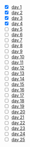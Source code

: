 - [x] [day 1](https://adventofcode.com/2020/day/1)
- [x] [day 2](https://adventofcode.com/2020/day/2)
- [x] [day 3](https://adventofcode.com/2020/day/3)
- [x] [day 4](https://adventofcode.com/2020/day/4)
- [ ] [day 5](https://adventofcode.com/2020/day/5)
- [ ] [day 6](https://adventofcode.com/2020/day/6)
- [ ] [day 7](https://adventofcode.com/2020/day/7)
- [ ] [day 8](https://adventofcode.com/2020/day/8)
- [ ] [day 9](https://adventofcode.com/2020/day/9)
- [ ] [day 10](https://adventofcode.com/2020/day/10)
- [ ] [day 11](https://adventofcode.com/2020/day/11)
- [ ] [day 12](https://adventofcode.com/2020/day/12)
- [ ] [day 13](https://adventofcode.com/2020/day/13)
- [ ] [day 14](https://adventofcode.com/2020/day/14)
- [ ] [day 15](https://adventofcode.com/2020/day/15)
- [ ] [day 16](https://adventofcode.com/2020/day/16)
- [ ] [day 17](https://adventofcode.com/2020/day/17)
- [ ] [day 18](https://adventofcode.com/2020/day/18)
- [ ] [day 19](https://adventofcode.com/2020/day/19)
- [ ] [day 20](https://adventofcode.com/2020/day/20)
- [ ] [day 21](https://adventofcode.com/2020/day/21)
- [ ] [day 22](https://adventofcode.com/2020/day/22)
- [ ] [day 23](https://adventofcode.com/2020/day/23)
- [ ] [day 24](https://adventofcode.com/2020/day/24)
- [ ] [day 25](https://adventofcode.com/2020/day/25)
